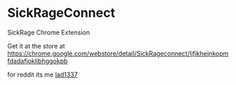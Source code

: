 SickRageConnect
================

SickRage Chrome Extension

Get it at the store at https://chrome.google.com/webstore/detail/SickRageconnect/ljfjkhejnkopmfdadafjoklibhggokpb

for reddit its me [lad1337](http://www.reddit.com/user/lad1337/)
